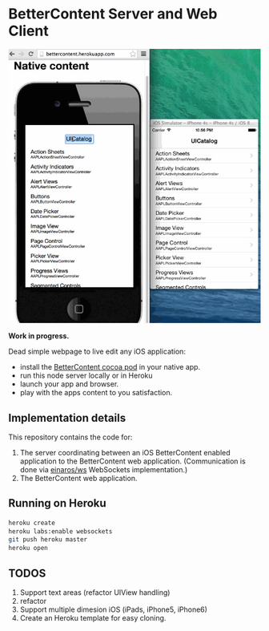 # BetterContent Server and Web Client

![Demo](BetterContentDemo.gif)

__Work in progress.__

Dead simple webpage to live edit any iOS application:
 - install the [BetterContent cocoa pod](https://github.com/gardenofwine/better-content-client-ios) in your native app.
 - run this node server locally or in Heroku
 - launch your app and browser.
 - play with the apps content to you satisfaction.

## Implementation details

This repository contains the code for:
 1. The server coordinating between an iOS BetterContent enabled application to the BetterContent web application. (Communication is done via [einaros/ws](http://einaros.github.io/ws/) WebSockets implementation.)
 1. The BetterContent web application.

## Running on Heroku

``` bash
heroku create
heroku labs:enable websockets
git push heroku master
heroku open
```

## TODOS

 1. Support text areas (refactor UIView handling)
 1. refactor
 1. Support multiple dimesion iOS (iPads, iPhone5, iPhone6)
 1. Create an Heroku template for easy cloning.
